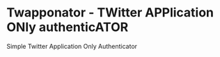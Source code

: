 # Twapponator - TWitter APPlication ONly authenticATOR
Simple Twitter Application Only Authenticator
